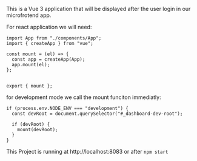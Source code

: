 This is a Vue 3 application that will be displayed after the user login in our microfrotend app.

For react application we will need:

```
import App from "./components/App";
import { createApp } from "vue";

const mount = (el) => {
  const app = createApp(App);
  app.mount(el);
};


export { mount };
```

for development mode we call the mount funciton immediatly:
```
if (process.env.NODE_ENV === "development") {
  const devRoot = document.querySelector("#_dashboard-dev-root");

  if (devRoot) {
    mount(devRoot);
  }
}
```

This Project is running at http://localhost:8083 or  after `npm start`

